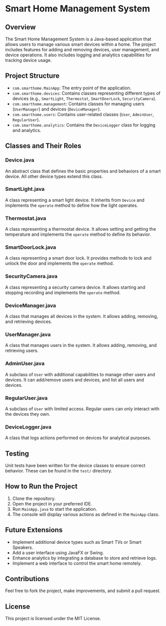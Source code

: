# Smart Home Management System

## Overview

The Smart Home Management System is a Java-based application that allows users to manage various smart devices within a home. The project includes features for adding and removing devices, user management, and device operations. It also includes logging and analytics capabilities for tracking device usage.

## Project Structure

- `com.smarthome.MainApp`: The entry point of the application.
- `com.smarthome.devices`: Contains classes representing different types of devices (e.g., `SmartLight`, `Thermostat`, `SmartDoorLock`, `SecurityCamera`).
- `com.smarthome.management`: Contains classes for managing users (`UserManager`) and devices (`DeviceManager`).
- `com.smarthome.users`: Contains user-related classes (`User`, `AdminUser`, `RegularUser`).
- `com.smarthome.analytics`: Contains the `DeviceLogger` class for logging and analytics.

## Classes and Their Roles

### Device.java
An abstract class that defines the basic properties and behaviors of a smart device. All other device types extend this class.

### SmartLight.java
A class representing a smart light device. It inherits from `Device` and implements the `operate` method to define how the light operates.

### Thermostat.java
A class representing a thermostat device. It allows setting and getting the temperature and implements the `operate` method to define its behavior.

### SmartDoorLock.java
A class representing a smart door lock. It provides methods to lock and unlock the door and implements the `operate` method.

### SecurityCamera.java
A class representing a security camera device. It allows starting and stopping recording and implements the `operate` method.

### DeviceManager.java
A class that manages all devices in the system. It allows adding, removing, and retrieving devices.

### UserManager.java
A class that manages users in the system. It allows adding, removing, and retrieving users.

### AdminUser.java
A subclass of `User` with additional capabilities to manage other users and devices. It can add/remove users and devices, and list all users and devices.

### RegularUser.java
A subclass of `User` with limited access. Regular users can only interact with the devices they own.

### DeviceLogger.java
A class that logs actions performed on devices for analytical purposes.

## Testing

Unit tests have been written for the device classes to ensure correct behavior. These can be found in the `test/` directory.

## How to Run the Project

1. Clone the repository.
2. Open the project in your preferred IDE.
3. Run `MainApp.java` to start the application.
4. The console will display various actions as defined in the `MainApp` class.

## Future Extensions

- Implement additional device types such as Smart TVs or Smart Speakers.
- Add a user interface using JavaFX or Swing.
- Enhance analytics by integrating a database to store and retrieve logs.
- Implement a web interface to control the smart home remotely.

## Contributions

Feel free to fork the project, make improvements, and submit a pull request.

## License

This project is licensed under the MIT License.